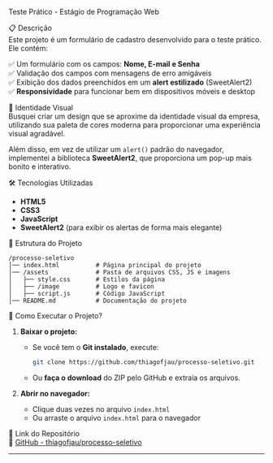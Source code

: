    Teste Prático - Estágio de Programação Web

📋 Descrição  
Este projeto é um formulário de cadastro desenvolvido para o teste prático. Ele contém:  

✅ Um formulário com os campos: **Nome, E-mail e Senha**  
✅ Validação dos campos com mensagens de erro amigáveis  
✅ Exibição dos dados preenchidos em um **alert estilizado** (SweetAlert2)  
✅ **Responsividade** para funcionar bem em dispositivos móveis e desktop  

🎨 Identidade Visual  
Busquei criar um design que se aproxime da identidade visual da empresa, utilizando sua paleta de cores moderna para proporcionar uma experiência visual agradável.  

Além disso, em vez de utilizar um `alert()` padrão do navegador, implementei a biblioteca **SweetAlert2**, que proporciona um pop-up mais bonito e interativo.  

🛠️ Tecnologias Utilizadas  
- **HTML5**  
- **CSS3**  
- **JavaScript**  
- **SweetAlert2** (para exibir os alertas de forma mais elegante)  

📂 Estrutura do Projeto  
```
/processo-seletivo
│── index.html          # Página principal do projeto  
│── /assets             # Pasta de arquivos CSS, JS e imagens  
│   ├── style.css       # Estilos da página  
│   ├── /image          # Logo e favicon 
│   ├── script.js       # Código JavaScript  
│── README.md           # Documentação do projeto  
```

📌 Como Executar o Projeto?  
1. **Baixar o projeto:**  
   - Se você tem o **Git instalado**, execute:  
     ```sh
     git clone https://github.com/thiagofjau/processo-seletivo.git
     ```
   - Ou **faça o download** do ZIP pelo GitHub e extraia os arquivos.  

2. **Abrir no navegador:**  
   - Clique duas vezes no arquivo `index.html`  
   - Ou arraste o arquivo `index.html` para o navegador  

📎 Link do Repositório  
🔗 [GitHub - thiagofjau/processo-seletivo](https://github.com/thiagofjau/processo-seletivo)  

---

